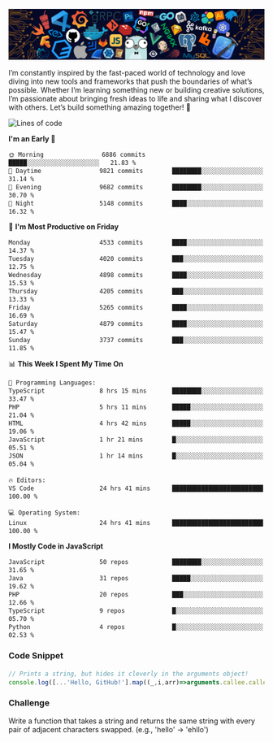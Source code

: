 ![](https://github.com/0x3EF8/0x3EF8/raw/main/images/header_.png)

I’m constantly inspired by the fast-paced world of technology and love diving into new tools and frameworks that push the boundaries of what’s possible. Whether I’m learning something new or building creative solutions, I’m passionate about bringing fresh ideas to life and sharing what I discover with others. Let’s build something amazing together! 🚀

<!--START_SECTION:header-->
![Lines of code](https://img.shields.io/badge/From%20Hello%20World%20I%27ve%20Written-22.9%20million%20lines%20of%20code-blue)

**I'm an Early 🐤** 

```text
🌞 Morning                6886 commits        █████░░░░░░░░░░░░░░░░░░░░   21.83 % 
🌆 Daytime                9821 commits        ████████░░░░░░░░░░░░░░░░░   31.14 % 
🌃 Evening                9682 commits        ████████░░░░░░░░░░░░░░░░░   30.70 % 
🌙 Night                  5148 commits        ████░░░░░░░░░░░░░░░░░░░░░   16.32 % 
```
📅 **I'm Most Productive on Friday** 

```text
Monday                   4533 commits        ████░░░░░░░░░░░░░░░░░░░░░   14.37 % 
Tuesday                  4020 commits        ███░░░░░░░░░░░░░░░░░░░░░░   12.75 % 
Wednesday                4898 commits        ████░░░░░░░░░░░░░░░░░░░░░   15.53 % 
Thursday                 4205 commits        ███░░░░░░░░░░░░░░░░░░░░░░   13.33 % 
Friday                   5265 commits        ████░░░░░░░░░░░░░░░░░░░░░   16.69 % 
Saturday                 4879 commits        ████░░░░░░░░░░░░░░░░░░░░░   15.47 % 
Sunday                   3737 commits        ███░░░░░░░░░░░░░░░░░░░░░░   11.85 % 
```


📊 **This Week I Spent My Time On** 

```text
💬 Programming Languages: 
TypeScript               8 hrs 15 mins       ████████░░░░░░░░░░░░░░░░░   33.47 % 
PHP                      5 hrs 11 mins       █████░░░░░░░░░░░░░░░░░░░░   21.04 % 
HTML                     4 hrs 42 mins       █████░░░░░░░░░░░░░░░░░░░░   19.06 % 
JavaScript               1 hr 21 mins        █░░░░░░░░░░░░░░░░░░░░░░░░   05.51 % 
JSON                     1 hr 14 mins        █░░░░░░░░░░░░░░░░░░░░░░░░   05.04 % 

🔥 Editors: 
VS Code                  24 hrs 41 mins      █████████████████████████   100.00 % 

💻 Operating System: 
Linux                    24 hrs 41 mins      █████████████████████████   100.00 % 
```

**I Mostly Code in JavaScript** 

```text
JavaScript               50 repos            ████████░░░░░░░░░░░░░░░░░   31.65 % 
Java                     31 repos            █████░░░░░░░░░░░░░░░░░░░░   19.62 % 
PHP                      20 repos            ███░░░░░░░░░░░░░░░░░░░░░░   12.66 % 
TypeScript               9 repos             █░░░░░░░░░░░░░░░░░░░░░░░░   05.70 % 
Python                   4 repos             █░░░░░░░░░░░░░░░░░░░░░░░░   02.53 % 
```




<!--END_SECTION:header-->

<!--START_SECTION:footer-->
### Code Snippet
```js
// Prints a string, but hides it cleverly in the arguments object!
console.log([...'Hello, GitHub!'].map((_,i,arr)=>arguments.callee.caller?0:arr[i]).join(''));
```
### Challenge
Write a function that takes a string and returns the same string with every pair of adjacent characters swapped. (e.g., 'hello' -> 'ehllo')
<!--END_SECTION:footer-->
